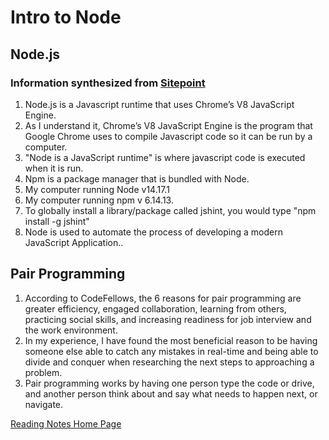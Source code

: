 # Intro to Node

## Node.js

### Information synthesized from [Sitepoint](https://www.sitepoint.com/an-introduction-to-node-js/)

1. Node.js is a Javascript runtime that uses Chrome’s V8 JavaScript Engine.
2. As I understand it, Chrome’s V8 JavaScript Engine is the program that Google Chrome uses to compile Javascript code so it can be run by a computer.
3. "Node is a JavaScript runtime"  is where javascript code is executed when it is run.
4. Npm is a package manager that is bundled with Node.
5. My computer running Node v14.17.1
6. My computer running npm v 6.14.13.
7. To globally install a library/package called jshint, you would type "npm install -g jshint"
8. Node is used to automate the process of developing a modern JavaScript Application..

## Pair Programming

1. According to CodeFellows, the 6 reasons for pair programming are greater efficiency, engaged collaboration, learning from others, practicing social skills, and  increasing readiness for job interview and the work environment.
2. In my experience, I have found the most beneficial reason to be having someone else able to catch any mistakes in real-time and being able to divide and conquer when researching the next steps to approaching a problem.
3. Pair programming works by having one person type the code or drive, and another person think about and say what needs to happen next, or navigate.

[Reading Notes Home Page](README.md)